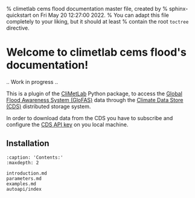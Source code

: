 % climetlab cems flood documentation master file, created by
% sphinx-quickstart on Fri May 20 12:27:00 2022.
% You can adapt this file completely to your liking, but it should at least
% contain the root `toctree` directive.

# Welcome to climetlab cems flood's documentation!

.. Work in progress ..

This is a plugin of the [CliMetLab](https://climetlab.readthedocs.io/en/latest/index.html) Python package, to access the [Global Flood Awareness System (GloFAS)](https://www.globalfloods.eu/general-information/about-glofas/) data through the [Climate Data Store (CDS)](https://cds.climate.copernicus.eu/#!/home) distributed storage system.

In order to download data from the CDS you have to subscribe and configure the [CDS API key](https://cds.climate.copernicus.eu/api-how-to) on you local machine.




## Installation

```{toctree}
:caption: 'Contents:'
:maxdepth: 2

introduction.md
parameters.md
examples.md
autoapi/index


```

